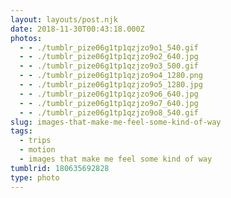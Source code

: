 ```yaml
---
layout: layouts/post.njk
date: 2018-11-30T00:43:18.000Z
photos:
  - - ./tumblr_pize06g1tp1qzjzo9o1_540.gif
  - - ./tumblr_pize06g1tp1qzjzo9o2_640.jpg
  - - ./tumblr_pize06g1tp1qzjzo9o3_500.gif
  - - ./tumblr_pize06g1tp1qzjzo9o4_1280.png
  - - ./tumblr_pize06g1tp1qzjzo9o5_1280.jpg
  - - ./tumblr_pize06g1tp1qzjzo9o6_640.jpg
  - - ./tumblr_pize06g1tp1qzjzo9o7_640.jpg
  - - ./tumblr_pize06g1tp1qzjzo9o8_540.gif
slug: images-that-make-me-feel-some-kind-of-way
tags:
  - trips
  - motion
  - images that make me feel some kind of way
tumblrid: 180635692828
type: photo
---
```


